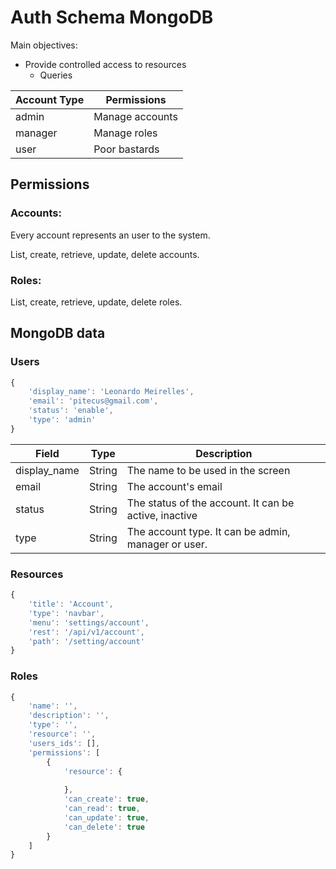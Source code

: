 # Auth Schema MongoDB

Main objectives:

* Provide controlled access to resources
	* Queries

Account Type | Permissions
-------------|----------------
admin        | Manage accounts
manager      | Manage roles
user         | Poor bastards

## Permissions

### Accounts:

Every account represents an user to the system.

List, create, retrieve, update, delete accounts.

### Roles:
List, create, retrieve, update, delete roles.


## MongoDB data

### Users

```javascript
{
	'display_name': 'Leonardo Meirelles',
	'email': 'pitecus@gmail.com',
	'status': 'enable',
	'type': 'admin'
}
```

Field | Type | Description
---|---|---
display_name | String | The name to be used in the screen
email | String | The account's email
status | String | The status of the account. It can be active, inactive
type | String | The account type. It can be admin, manager or user.

### Resources

```javascript
{
	'title': 'Account',
	'type': 'navbar',
	'menu': 'settings/account',
	'rest': '/api/v1/account',
	'path': '/setting/account'
}
```

### Roles

```javascript
{
	'name': '',
	'description': '',
	'type': '',
	'resource': '',
	'users_ids': [],
	'permissions': [
		{
			'resource': {
				
			},
			'can_create': true,
			'can_read': true,
			'can_update': true,
			'can_delete': true
		}
	]
}
```